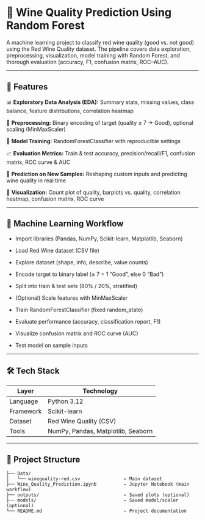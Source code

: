 # 🍷 Wine Quality Prediction Using Random Forest

A machine learning project to classify red wine quality (good vs. not good) using the Red Wine Quality dataset.
The pipeline covers data exploration, preprocessing, visualization, model training with Random Forest, and thorough evaluation (accuracy, F1, confusion matrix, ROC–AUC).

---

## 🚀 Features

📊 **Exploratory Data Analysis (EDA):** Summary stats, missing values, class balance, feature distributions, correlation heatmap

🧮 **Preprocessing:** Binary encoding of target (quality ≥ 7 → Good), optional scaling (MinMaxScaler)

🌲 **Model Training:** RandomForestClassifier with reproducible settings

📈 **Evaluation Metrics:** Train & test accuracy, precision/recall/F1, confusion matrix, ROC curve & AUC

🧪 **Prediction on New Samples:** Reshaping custom inputs and predicting wine quality in real time

🔎 **Visualization:** Count plot of quality, barplots vs. quality, correlation heatmap, confusion matrix, ROC curve

---

## 🧠 Machine Learning Workflow

- Import libraries (Pandas, NumPy, Scikit-learn, Matplotlib, Seaborn)

- Load Red Wine dataset (CSV file)

- Explore dataset (shape, info, describe, value counts)

- Encode target to binary label (≥ 7 = 1 “Good”, else 0 “Bad”)

- Split into train & test sets (80% / 20%, stratified)

- (Optional) Scale features with MinMaxScaler

- Train RandomForestClassifier (fixed random_state)

- Evaluate performance (accuracy, classification report, F1)

- Visualize confusion matrix and ROC curve (AUC)

- Test model on sample inputs

---

## 🛠️ Tech Stack

| Layer       | Technology       |
|-------------|------------------|
| Language    | Python 3.12      |
| Framework   | Scikit-learn     |
| Dataset     | Red Wine Quality (CSV)|
| Tools       | NumPy, Pandas, Matplotlib, Seaborn|

---

## 📁 Project Structure

```text
├── Data/
│   └── winequality-red.csv                ← Main dataset
├── Wine_Quality_Prediction.ipynb          ← Jupyter Notebook (main workflow)
├── outputs/                               ← Saved plots (optional)
├── models/                                ← Saved model/scaler (optional)
└── README.md                              ← Project documentation
